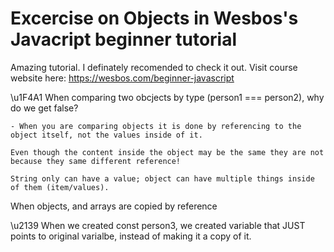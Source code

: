 # Excercise on Objects in Wesbos's Javacript beginner tutorial

Amazing tutorial. I definately recomended to check it out. Visit course website here: https://wesbos.com/beginner-javascript 

\u1F4A1 When comparing two obcjects by type (person1 === person2), why do we get false?

    - When you are comparing objects it is done by referencing to the object itself, not the values inside of it. 
    
    Even though the content inside the object may be the same they are not because they same different reference!

    String only can have a value; object can have multiple things inside of them (item/values).

When objects, and arrays are copied by reference

\u2139 When we created const person3, we created variable that JUST points to original varialbe, instead of making it a copy of it. 

